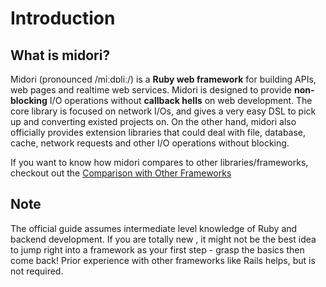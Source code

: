 # Introduction

## What is midori?

Midori (pronounced /miːdɒliː/) is a **Ruby web framework** for building APIs, web pages and realtime web services. Midori is designed to provide **non-blocking** I/O operations without **callback hells** on web development. The core library is focused on network I/Os, and gives a very easy DSL to pick up and converting existed projects on. On the other hand, midori also officially provides extension libraries that could deal with file, database, cache, network requests and other I/O operations without blocking.

If you want to know how midori compares to other libraries/frameworks, checkout out the [Comparison with Other Frameworks](meta/comparison_with_other_frameworks.md)

## Note

The official guide assumes intermediate level knowledge of Ruby and backend development. If you are totally new , it might not be the best idea to jump right into a framework as your first step - grasp the basics then come back! Prior experience with other frameworks like Rails helps, but is not required.
